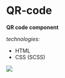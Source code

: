 # QR-code
  
__QR code component__

_technologies:_
* HTML
* CSS (SCSS) 


[![](https://img.shields.io/badge/-View-3f3f3f?style=for-the-badge&logo=github)](https://rizvandev.github.io/YEBO/)